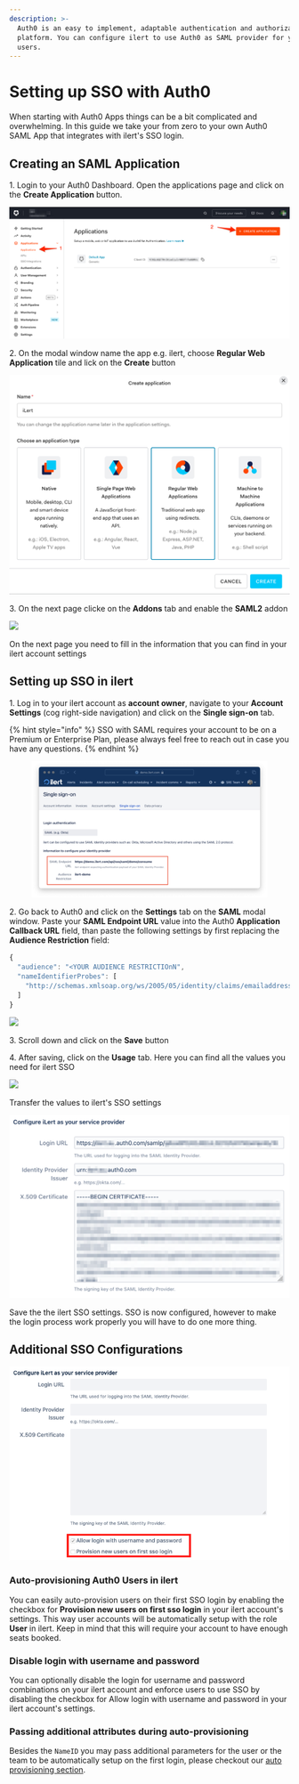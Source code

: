 ```yaml
---
description: >-
  Auth0 is an easy to implement, adaptable authentication and authorization
  platform. You can configure ilert to use Auth0 as SAML provider for your
  users.
---
```


# Setting up SSO with Auth0

When starting with Auth0 Apps things can be a bit complicated and overwhelming. In this guide we take your from zero to your own Auth0 SAML App that integrates with ilert's SSO login.

## Creating an SAML Application

1\. Login to your Auth0 Dashboard. Open the applications page and click on the **Create Application** button.

![](../../.gitbook/assets/Applications.png)

2\. On the modal window name the app e.g. ilert, choose **Regular Web Application** tile and lick on the **Create** button

![](<../../.gitbook/assets/Applications (1).png>)

3\. On the next page clicke on the **Addons** tab and enable the **SAML2** addon

![](../../.gitbook/assets/Application\_Details.png)

On the next page you need to fill in the information that you can find in your ilert account settings

## Setting up SSO in ilert

1\. Log in to your ilert account as **account owner**, navigate to your **Account Settings** (cog right-side navigation) and click on the **Single sign-on** tab.

{% hint style="info" %}
SSO with SAML requires your account to be on a Premium or Enterprise Plan, please always feel free to reach out in case you have any questions.
{% endhint %}

<figure><img src="../../.gitbook/assets/Screenshot 2023-02-07 at 11.07.07.png" alt=""><figcaption></figcaption></figure>

2\. Go back to Auth0 and click on the **Settings** tab on the **SAML** modal window. Paste your **SAML Endpoint URL** value into the Auth0 **Application Callback URL** field, than paste the following settings by first replacing the **Audience Restriction** field:

```javascript
{
  "audience": "<YOUR AUDIENCE RESTRICTIOnN",
  "nameIdentifierProbes": [
    "http://schemas.xmlsoap.org/ws/2005/05/identity/claims/emailaddress"
  ]
}
```

![](<../../.gitbook/assets/Application\_Details (1).png>)

3\. Scroll down and click on the **Save** button

4\. After saving, click on the **Usage** tab. Here you can find all the values you need for ilert SSO

![](<../../.gitbook/assets/Application\_Details (2).png>)

Transfer the values to ilert's SSO settings

![](<../../.gitbook/assets/iLert (52).png>)

Save the the ilert SSO settings. SSO is now configured, however to make the login process work properly you will have to do one more thing.

## Additional SSO Configurations

![](<../../.gitbook/assets/Screenshot 2020-06-17 at 13.58.03.png>)

### Auto-provisioning Auth0 Users in ilert

You can easily auto-provision users on their first SSO login by enabling the checkbox for **Provision new users on first sso login** in your ilert account's settings. This way user accounts will be automatically setup with the role **User** in ilert. Keep in mind that this will require your account to have enough seats booked.

### Disable login with username and password

You can optionally disable the login for username and password combinations on your ilert account and enforce users to use SSO by disabling the checkbox for Allow login with username and password in your ilert account's settings.

### Passing additional attributes during auto-provisioning

Besides the `NameID` you may pass additional parameters for the user or the team to be automatically setup on the first login, please checkout our [auto provisioning section](auto-provisioning-users-and-teams.md).
